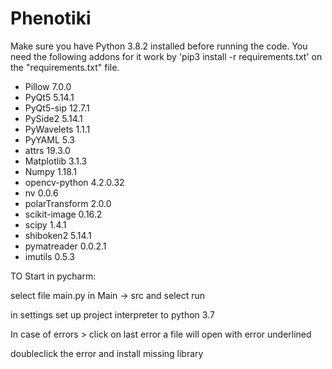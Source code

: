 # Phenotiki
Make sure you have Python 3.8.2 installed before running the code.
You need the following addons for it work by 'pip3 install -r requirements.txt' on the "requirements.txt" file.

- Pillow 7.0.0
- PyQt5 5.14.1
- PyQt5-sip 12.7.1
- PySide2 5.14.1
- PyWavelets 1.1.1
- PyYAML 5.3
- attrs 19.3.0
- Matplotlib 3.1.3
- Numpy 1.18.1
- opencv-python 4.2.0.32
- nv 0.0.6
- polarTransform 2.0.0
- scikit-image 0.16.2
- scipy 1.4.1
- shiboken2 5.14.1
- pymatreader 0.0.2.1
- imutils 0.5.3

TO Start in pycharm:

select file main.py in Main -> src and select run

in settings set up project interpreter to python 3.7

In case of errors > click on last error a file will open with error underlined

doubleclick the error and install missing library

